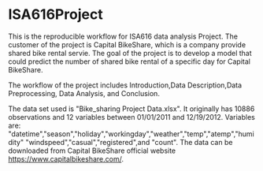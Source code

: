 # ISA616Project
This is the reproducible workflow for ISA616 data analysis Project. The customer of the project is Capital BikeShare, which is a company provide shared bike rental servie. The goal of the project is to develop a model that could predict the number of shared bike rental of a specific day for Capital BikeShare.

The workflow of the project includes Introduction,Data Description,Data Preprocessing, Data Analysis, and Conclusion. 

The data set used is "Bike_sharing Project Data.xlsx". It originally has 10886 observations and 12 variables between 01/01/2011 and 12/19/2012. Variables are: "datetime","season","holiday","workingday","weather","temp","atemp","humidity"   "windspeed","casual","registered",and "count". The data can be downloaded from Capital BikeShare official website https://www.capitalbikeshare.com/.
